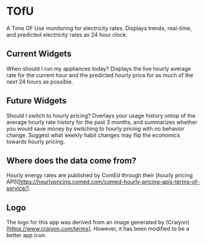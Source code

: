 # TOfU

A Time OF Use monitoring for electricity rates. Displays trends, real-time, and
predicted electricity rates as 24 hour clock.

## Current Widgets

When should I run my appliances today? Displays the live hourly average rate
for the current hour and the predicted hourly price for as much of the next 24
hours as possible.

## Future Widgets

Should I switch to hourly pricing? Overlays your usage history ontop of the
average hourly rate history for the past 3 months, and summarizes whether you
would save money by switching to hourly pricing with no behavior change.
Suggest what weekly habit changes may flip the economics towards hourly
pricing.

## Where does the data come from?

Hourly energy rates are published by ComEd through their (hourly pricing
API)[https://hourlypricing.comed.com/comed-hourly-pricing-apis-terms-of-service/].

## Logo

The logo for this app was derived from an image generated by
(Craiyon)[https://www.craiyon.com/terms]. However, it has been modified to be a
better app icon.
